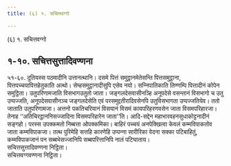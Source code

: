 ```yaml
---
title: (६) १. सचित्तवग्गो

---
```

(६) १. सचित्तवग्गो  


## १-१०. सचित्तसुत्तादिवण्णना

५१-६०. दुतियस्स पठमादीनि उत्तानत्थानि। दसमे पित्तं समुट्ठानमेतेसन्ति पित्तसमुट्ठाना, पित्तपच्‍चयापित्तहेतुकाति अत्थो। सेम्हसमुट्ठानादीसुपि एसेव नयो। सन्‍निपातिकाति तिण्णम्पि पित्तादीनं कोपेन समुट्ठिता। उतुपरिणामजाति विसभागउतुतो जाता। जङ्गलदेसवासीनञ्हि अनूपदेसे वसन्तानं विसभागो च उतु उप्पज्‍जति, अनूपदेसवासीनञ्‍च जङ्गलदेसेति एवं परसमुद्दतीरादिवसेनपि उतुविसभागता उप्पज्‍जतियेव। ततो जाताति उतुपरिणामजा। अत्तनो पकतिचरियानं विसयानं विसमं कायपरिहरणवसेन जाता विसमपरिहारजा। तेनाह ‘‘अतिचिरट्ठाननिसज्‍जादिना विसमपरिहारेन जाता’’ति। आदि-सद्देन महाभारवहनसुधाकोट्टनादीनं सङ्गहो। परस्स उपक्‍कमतो निब्बत्ता ओपक्‍कमिका। बाहिरं पच्‍चयं अनपेक्खित्वा केवलं कम्मविपाकतोव जाता कम्मविपाकजा। तत्थ पुरिमेहि सत्तहि कारणेहि उप्पन्‍ना सारीरिका वेदना सक्‍का पटिबाहितुं, कम्मविपाकजानं पन सब्बभेसज्‍जानिपि सब्बपरित्तानिपि नालं पटिघाताय।  
सचित्तसुत्तादिवण्णना निट्ठिता।  
सचित्तवग्गवण्णना निट्ठिता।  